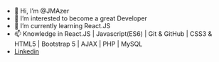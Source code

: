 - 👋 Hi, I’m @JMAzer
- 👀 I’m interested to become a great Developer
- 🌱 I’m currently learning React.JS
- 📫 Knowledge in React.JS | Javascript(ES6) | Git & GitHub | CSS3 & HTML5 | Bootstrap 5 | AJAX | PHP | MySQL
- [Linkedin](https://www.linkedin.com/in/jmazeredo/)

<!---
JMAzer-dev/JMAzer-dev is a ✨ special ✨ repository because its `README.md` (this file) appears on your GitHub profile.
You can click the Preview link to take a look at your changes.
--->
